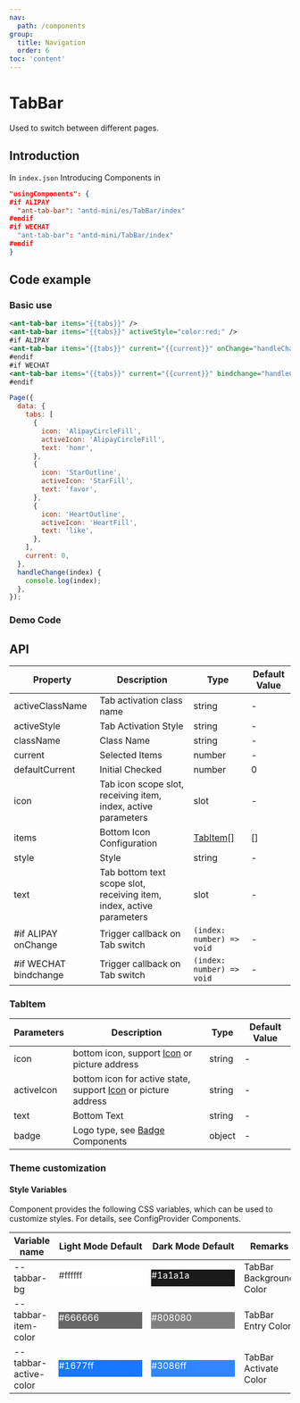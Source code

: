 ```yaml
---
nav:
  path: /components
group:
  title: Navigation
  order: 6
toc: 'content'
---
```


# TabBar

Used to switch between different pages.

## Introduction

In `index.json` Introducing Components in
```json
"usingComponents": {
#if ALIPAY
  "ant-tab-bar": "antd-mini/es/TabBar/index"
#endif
#if WECHAT
  "ant-tab-bar": "antd-mini/TabBar/index"
#endif
}
```

## Code example

### Basic use
```xml
<ant-tab-bar items="{{tabs}}" />
<ant-tab-bar items="{{tabs}}" activeStyle="color:red;" />
#if ALIPAY
<ant-tab-bar items="{{tabs}}" current="{{current}}" onChange="handleChange" />
#endif
#if WECHAT
<ant-tab-bar items="{{tabs}}" current="{{current}}" bindchange="handleChange" />
#endif
```

```js
Page({
  data: {
    tabs: [
      {
        icon: 'AlipayCircleFill',
        activeIcon: 'AlipayCircleFill',
        text: 'homr',
      },
      {
        icon: 'StarOutline',
        activeIcon: 'StarFill',
        text: 'favor',
      },
      {
        icon: 'HeartOutline',
        activeIcon: 'HeartFill',
        text: 'like',
      },
    ],
    current: 0,
  },
  handleChange(index) {
    console.log(index);
  },
});
```

### Demo Code

<code src='../../demo/pages/TabBar/index'></code>

## API

| Property            | Description                                                    | Type                    | Default Value |
| --------------- | ------------------------------------------------------- | ----------------------- | ------ |
| activeClassName | Tab activation class name                                          | string                  | -      |
| activeStyle     | Tab Activation Style                                          | string                  | -      |
| className       | Class Name                                                    | string                  | -      |
| current         | Selected Items                                                  | number                  | -      |
| defaultCurrent  | Initial Checked                                              | number                  | 0      |
| icon            | Tab icon scope slot, receiving item, index, active parameters     | slot                    | -      |
| items           | Bottom Icon Configuration                                            | [TabItem](#tabitem)[] | []     |
| style           | Style                                                    | string                  | -      |
| text            | Tab bottom text scope slot, receiving item, index, active parameters | slot                    | -      |
| #if ALIPAY onChange    | Trigger callback on Tab switch | `(index: number) => void` | -      |
| #if WECHAT bindchange  | Trigger callback on Tab switch | `(index: number) => void` | -     |

### TabItem

| Parameters       | Description                                               | Type   | Default Value |
| ---------- | -------------------------------------------------- | ------ | ------ |
| icon       | bottom icon, support [Icon](./Icon) or picture address           | string | -      |
| activeIcon | bottom icon for active state, support [Icon](./Icon) or picture address | string | -      |
| text       | Bottom Text                                           | string | -      |
| badge      | Logo type, see [Badge](./Badge) Components               | object | -      |

### Theme customization

#### Style Variables

Component provides the following CSS variables, which can be used to customize styles. For details, see ConfigProvider Components.

| Variable name                | Light Mode Default                                                                                           | Dark Mode Default                                                                                           | Remarks            |
| --------------------- | ------------------------------------------------------------------------------------------------------- | ------------------------------------------------------------------------------------------------------- | --------------- |
| --tabbar-bg           | <div style="width: 150px; height: 30px; background-color: #ffffff; color: #333333;">#ffffff</div>       | <div style="width: 150px; height: 30px; background-color: #1a1a1a; color: #ffffff;">#1a1a1a</div>       | TabBar Background Color |
| --tabbar-item-color   | <div style="width: 150px; height: 30px; background-color: #666666; color: #ffffff;">#666666</div>       | <div style="width: 150px; height: 30px; background-color: #808080; color: #ffffff;">#808080</div>       | TabBar Entry Color |
| --tabbar-active-color | <div style="width: 150px; height: 30px; background-color: #1677ff; color: #ffffff;">#1677ff</div>       | <div style="width: 150px; height: 30px; background-color: #3086ff; color: #ffffff;">#3086ff</div>       | TabBar Activate Color |
